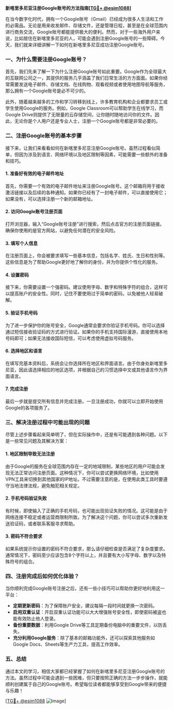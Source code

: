 **新喀里多尼亚注册Google账号的方法指南[[TG💪+ @esim1088](https://t.me/s/esim1088)]**

在当今数字化时代，拥有一个Google账号（Gmail）已经成为很多人生活和工作的必需品。无论是用来收发邮件、存储文件，还是管理日程，甚至是在全球范围内进行商务交流，Google账号都能提供极大的便利。然而，对于一些海外用户来说，比如居住在新喀里多尼亚的人，可能会遇到注册Google账号的一些障碍。今天，我们就来详细讲解一下如何在新喀里多尼亚成功注册Google账号。

### 一、为什么需要注册Google账号？

首先，我们先来了解一下为什么注册Google账号如此重要。Google作为全球最大的互联网公司之一，其提供的服务几乎涵盖了我们日常生活的方方面面。如果你经常需要发送电子邮件、存储文档、在线购物、观看视频或者使用地图导航等服务，那么拥有一个Google账号是必不可少的。

此外，随着越来越多的工作和学习转移到线上，许多教育机构和企业都要求员工或学生使用Google的服务。例如，Google Classroom可以帮助学生在线学习，而Google Drive则提供了无限量的云存储空间，让你随时随地访问你的文件。因此，无论你是个人用户还是专业人士，注册一个Google账号都是非常必要的。

### 二、注册Google账号的基本步骤

接下来，让我们来看看如何在新喀里多尼亚注册Google账号。虽然过程看似简单，但因为涉及到语言、网络环境以及地区限制等因素，可能需要一些额外的准备和技巧。

#### 1. 准备好有效的电子邮件地址

首先，你需要一个有效的电子邮件地址来注册Google账号。这个邮箱将用于接收激活链接以及后续的各种通知。如果你已经有了一封电子邮件，可以直接使用它；如果没有，可以选择注册一个新的邮箱地址。

#### 2. 访问Google账号注册页面

打开浏览器，输入“Google账号注册”进行搜索，然后点击官方的注册页面链接。确保你使用的是官方网站，以避免任何潜在的安全风险。

#### 3. 填写个人信息

在注册页面上，你会被要求填写一些基本信息，包括名字、姓氏、生日和性别等。这些信息是为了帮助Google更好地了解你的身份，并为你提供个性化的服务。

#### 4. 设置密码

接下来，你需要设置一个强密码。建议使用字母、数字和特殊字符的组合，这样可以提高账户的安全性。同时，记住不要使用过于简单的密码，以免被他人轻易破解。

#### 5. 验证手机号码

为了进一步保护你的账号安全，Google通常会要求你验证手机号码。你可以选择通过短信接收验证码的方式进行验证。如果你的手机支持国际漫游，直接使用本地号码即可；如果无法接收国际短信，可以考虑使用虚拟号码服务。

#### 6. 选择地区和语言

在填写完基本资料后，系统会让你选择所在地区和界面语言。由于你身处新喀里多尼亚，因此请选择相应的地区选项，并根据自己的习惯选择中文或其他语言作为界面语言。

#### 7. 完成注册

最后一步就是提交所有信息并完成注册。一旦注册成功，你就可以立即开始使用Google的各项服务了。

### 三、解决注册过程中可能出现的问题

尽管上述步骤看起来简单明了，但在实际操作中，还是有可能遇到各种问题。以下是一些常见问题及其解决方案：

#### 1. 地区限制导致无法注册

由于Google的服务在全球范围内存在一定的地域限制，某些地区的用户可能会发现无法正常访问注册页面。这种情况下，你可以尝试更换网络环境，比如使用VPN工具来切换到其他国家的IP地址。不过需要注意的是，在使用此类工具时要遵守当地法律法规，避免触犯相关规定。

#### 2. 手机号码验证失败

有时候，即使输入了正确的手机号码，也可能出现验证失败的情况。这可能是由于网络连接不稳定或者运营商限制所致。为了解决这个问题，你可以尝试多次重新发送验证码，或者联系客服寻求帮助。

#### 3. 密码不符合要求

如果系统提示你设置的密码不符合要求，那么请仔细检查是否满足了复杂度要求。通常情况下，密码至少应该包含8个字符以上，并且要有大小写字母、数字以及特殊符号的组合。

### 四、注册完成后如何优化体验？

当你顺利完成Google账号注册之后，还有一些小技巧可以帮助你更好地利用这一平台：

- **定期更新密码**：为了保障账户安全，建议每隔一段时间就更换一次密码。
- **启用双重认证**：开启双重认证功能可以大大增强账号安全性，即使密码被盗也能有效防止他人登录。
- **备份重要数据**：利用Google Drive等工具定期备份电脑中的重要文件，以防丢失。
- **充分利用Google服务**：除了基本的邮箱功能外，还可以探索其他服务如Google Docs、Sheets等生产力工具，提高工作效率。

### 五、总结

通过本文的学习，相信大家都已经掌握了如何在新喀里多尼亚注册Google账号的方法。虽然过程中可能会遇到一些困难，但只要按照正确的方法一步步操作，就能顺利创建属于自己的Google账号。希望每位读者都能够享受到Google带来的便捷与乐趣！

[[TG💪+ @esim1088](https://t.me/s/esim1088) ![Image](https://i.postimg.cc/4NQfJmqS/Snipaste-2025-05-13-00-14-12.png)]